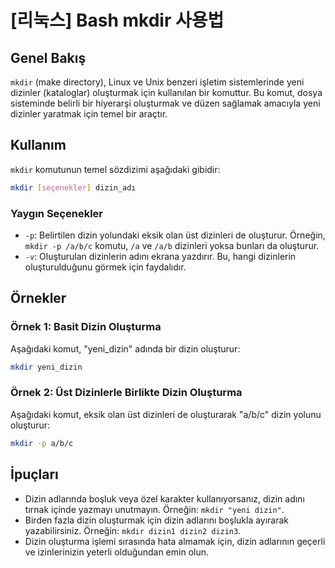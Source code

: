 # [리눅스] Bash mkdir 사용법

## Genel Bakış
`mkdir` (make directory), Linux ve Unix benzeri işletim sistemlerinde yeni dizinler (kataloglar) oluşturmak için kullanılan bir komuttur. Bu komut, dosya sisteminde belirli bir hiyerarşi oluşturmak ve düzen sağlamak amacıyla yeni dizinler yaratmak için temel bir araçtır.

## Kullanım
`mkdir` komutunun temel sözdizimi aşağıdaki gibidir:

```bash
mkdir [seçenekler] dizin_adı
```

### Yaygın Seçenekler
- `-p`: Belirtilen dizin yolundaki eksik olan üst dizinleri de oluşturur. Örneğin, `mkdir -p /a/b/c` komutu, `/a` ve `/a/b` dizinleri yoksa bunları da oluşturur.
- `-v`: Oluşturulan dizinlerin adını ekrana yazdırır. Bu, hangi dizinlerin oluşturulduğunu görmek için faydalıdır.

## Örnekler
### Örnek 1: Basit Dizin Oluşturma
Aşağıdaki komut, "yeni_dizin" adında bir dizin oluşturur:

```bash
mkdir yeni_dizin
```

### Örnek 2: Üst Dizinlerle Birlikte Dizin Oluşturma
Aşağıdaki komut, eksik olan üst dizinleri de oluşturarak "a/b/c" dizin yolunu oluşturur:

```bash
mkdir -p a/b/c
```

## İpuçları
- Dizin adlarında boşluk veya özel karakter kullanıyorsanız, dizin adını tırnak içinde yazmayı unutmayın. Örneğin: `mkdir "yeni dizin"`.
- Birden fazla dizin oluşturmak için dizin adlarını boşlukla ayırarak yazabilirsiniz. Örneğin: `mkdir dizin1 dizin2 dizin3`.
- Dizin oluşturma işlemi sırasında hata almamak için, dizin adlarının geçerli ve izinlerinizin yeterli olduğundan emin olun.